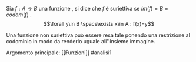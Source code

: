 Sia $f:A\to B$ una funzione , si dice che $f$ è suriettiva se $Im(f) = B = codom(f)$ .
$$\forall y\in B \space\exists x\in A : f(x)=y$$

Una funzione non suriettiva può essere resa tale ponendo una restrizione al codominio in modo da renderlo uguale all''insieme immagine.

Argomento principale: [[Funzioni]]
#analisi1 